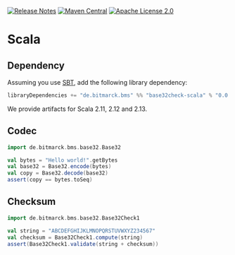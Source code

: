 <a href="https://github.com/bitmarck-service/base32check-scala/releases/latest"><img src="https://img.shields.io/github/release/bitmarck-service/base32check-scala?cacheSeconds=3600" alt="Release Notes"></a>
<a href="https://search.maven.org/artifact/de.bitmarck.bms/base32check-scala_2.13"><img src="https://img.shields.io/maven-central/v/de.bitmarck.bms/base32check-scala_2.13?cacheSeconds=3600" alt="Maven Central"></a>
<a href="https://www.apache.org/licenses/LICENSE-2.0"><img src="https://img.shields.io/github/license/bitmarck-service/base32check-scala?cacheSeconds=3600" alt="Apache License 2.0"></a>

# Scala

## Dependency

Assuming you use [SBT](https://www.scala-sbt.org), add the following library dependency:

``` scala
libraryDependencies += "de.bitmarck.bms" %% "base32check-scala" % "0.0.1"
```

We provide artifacts for Scala 2.11, 2.12 and 2.13.

## Codec

```scala
import de.bitmarck.bms.base32.Base32

val bytes = "Hello world!".getBytes
val base32 = Base32.encode(bytes)
val copy = Base32.decode(base32)
assert(copy == bytes.toSeq)
```

## Checksum

```scala
import de.bitmarck.bms.base32.Base32Check1

val string = "ABCDEFGHIJKLMNOPQRSTUVWXYZ234567"
val checksum = Base32Check1.compute(string)
assert(Base32Check1.validate(string + checksum))
```
